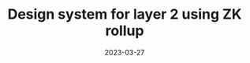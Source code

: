 ---
tags:
  - r&d
title: "Design system for layer 2 using ZK rollup"
date: 2023-03-27
description: 
authors:
  - bien, thanhpham
menu: 
toc: false
notice: 
bounty: 100
due_date: 
status: Done
PICs:
  - bien, thanhpham
type: r&d
---